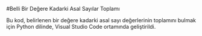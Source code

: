 #Belli Bir Değere Kadarki Asal Sayılar Toplamı 

Bu kod, belirlenen bir değere kadarki asal sayı değerlerinin toplamını bulmak için 
Python dilinde, Visual Studio Code ortamında geliştirildi.
